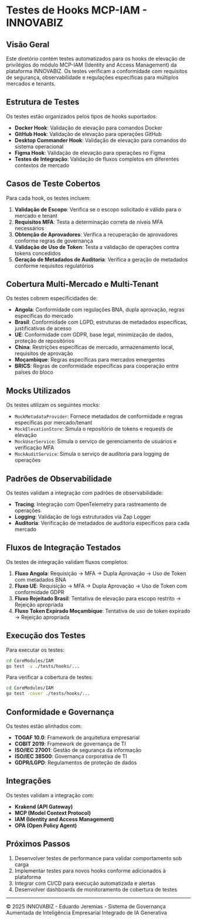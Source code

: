 # Testes de Hooks MCP-IAM - INNOVABIZ

## Visão Geral

Este diretório contém testes automatizados para os hooks de elevação de privilégios do módulo MCP-IAM (Identity and Access Management) da plataforma INNOVABIZ. Os testes verificam a conformidade com requisitos de segurança, observabilidade e regulações específicas para múltiplos mercados e tenants.

## Estrutura de Testes

Os testes estão organizados pelos tipos de hooks suportados:

- **Docker Hook**: Validação de elevação para comandos Docker
- **GitHub Hook**: Validação de elevação para operações GitHub
- **Desktop Commander Hook**: Validação de elevação para comandos do sistema operacional
- **Figma Hook**: Validação de elevação para operações no Figma
- **Testes de Integração**: Validação de fluxos completos em diferentes contextos de mercado

## Casos de Teste Cobertos

Para cada hook, os testes incluem:

1. **Validação de Escopo**: Verifica se o escopo solicitado é válido para o mercado e tenant
2. **Requisitos MFA**: Testa a determinação correta de níveis MFA necessários
3. **Obtenção de Aprovadores**: Verifica a recuperação de aprovadores conforme regras de governança
4. **Validação de Uso de Token**: Testa a validação de operações contra tokens concedidos
5. **Geração de Metadados de Auditoria**: Verifica a geração de metadados conforme requisitos regulatórios

## Cobertura Multi-Mercado e Multi-Tenant

Os testes cobrem especificidades de:

- **Angola**: Conformidade com regulações BNA, dupla aprovação, regras específicas do mercado
- **Brasil**: Conformidade com LGPD, estruturas de metadados específicas, justificativas de acesso
- **UE**: Conformidade com GDPR, base legal, minimização de dados, proteção de repositórios
- **China**: Restrições específicas de mercado, armazenamento local, requisitos de aprovação
- **Moçambique**: Regras específicas para mercados emergentes
- **BRICS**: Regras de conformidade específicas para cooperação entre países do bloco

## Mocks Utilizados

Os testes utilizam os seguintes mocks:

- `MockMetadataProvider`: Fornece metadados de conformidade e regras específicas por mercado/tenant
- `MockElevationStore`: Simula o repositório de tokens e requests de elevação
- `MockUserService`: Simula o serviço de gerenciamento de usuários e verificação MFA
- `MockAuditService`: Simula o serviço de auditoria para logging de operações

## Padrões de Observabilidade

Os testes validam a integração com padrões de observabilidade:

- **Tracing**: Integração com OpenTelemetry para rastreamento de operações
- **Logging**: Validação de logs estruturados via Zap Logger
- **Auditoria**: Verificação de metadados de auditoria específicos para cada mercado

## Fluxos de Integração Testados

Os testes de integração validam fluxos completos:

1. **Fluxo Angola**: Requisição → MFA → Dupla Aprovação → Uso de Token com metadados BNA
2. **Fluxo UE**: Requisição → MFA → Dupla Aprovação → Uso de Token com conformidade GDPR
3. **Fluxo Rejeitado Brasil**: Tentativa de elevação para escopo restrito → Rejeição apropriada
4. **Fluxo Token Expirado Moçambique**: Tentativa de uso de token expirado → Rejeição apropriada

## Execução dos Testes

Para executar os testes:

```bash
cd CoreModules/IAM
go test -v ./tests/hooks/...
```

Para verificar a cobertura de testes:

```bash
cd CoreModules/IAM
go test -cover ./tests/hooks/...
```

## Conformidade e Governança

Os testes estão alinhados com:

- **TOGAF 10.0**: Framework de arquitetura empresarial
- **COBIT 2019**: Framework de governança de TI
- **ISO/IEC 27001**: Gestão de segurança da informação
- **ISO/IEC 38500**: Governança corporativa de TI
- **GDPR/LGPD**: Regulamentos de proteção de dados

## Integrações

Os testes validam a integração com:
- **Krakend (API Gateway)**
- **MCP (Model Context Protocol)**
- **IAM (Identity and Access Management)**
- **OPA (Open Policy Agent)**

## Próximos Passos

1. Desenvolver testes de performance para validar comportamento sob carga
2. Implementar testes para novos hooks conforme adicionados à plataforma
3. Integrar com CI/CD para execução automatizada e alertas
4. Desenvolver dashboards de monitoramento de cobertura de testes

---

© 2025 INNOVABIZ - Eduardo Jeremias - Sistema de Governança Aumentada de Inteligência Empresarial Integrado de IA Generativa